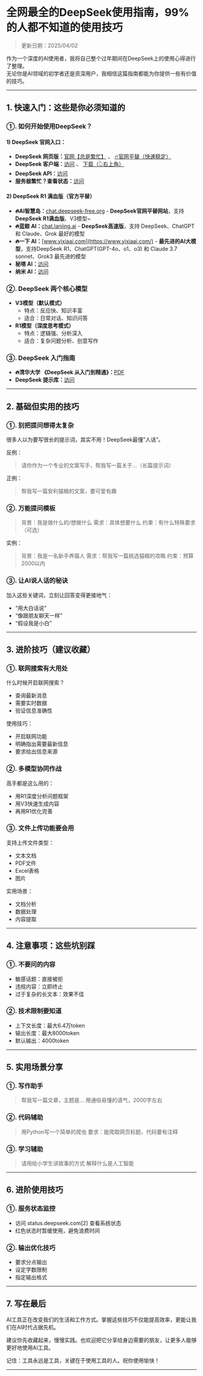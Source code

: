 # 全网最全的DeepSeek使用指南，99%的人都不知道的使用技巧

> 更新日期：2025/04/02        

作为一个深度的AI使用者，我将自己整个过年期间在DeepSeek上的使用心得进行了整理。   
无论你是AI领域的初学者还是资深用户，我相信这篇指南都能为你提供一些有价值的技巧。

---

## 1. 快速入门：这些是你必须知道的

### ①. 如何开始使用DeepSeek？

#### 1) DeepSeek 官网入口：
* **DeepSeek 网页版：**[官网【总是繁忙】](https://www.deepseek.com/)  、  [🔥官网平替（快速稳定）](https://chat.yixiaai.com)
* **DeepSeek 客户端：**[访问](https://download.deepseek.com/app/) 、 [下载（👆右上角）](https://chat.yixiaai.com) 
* **DeepSeek API：**[访问](https://platform.deepseek.com/)
* **服务器繁忙？查看状态：**[访问](https://status.deepseek.com/)

#### 2) DeepSeek R1 满血版（官方平替）

* **🔥AI智慧岛：**[chat.deepseek-free.org](https://chat.yixiaai.com/) - **DeepSeek官网平替网站**，支持 **DeepSeek R1满血版**、V3模型~
* **🔥蓝鲸 AI：**[chat.lanjing.ai](https://chat.lanjing.ai/) - **DeepSeek高速版**，支持 DeepSeek、ChatGPT 和 Claude、Grok 最好的模型
* **🔥一下 AI：**[www.yixiaai.com](https://www.yixiaai.com/) - **最先进的AI大模型**，支持DeepSeek R1、ChatGPT(GPT-4o、o1、o3) 和 Claude 3.7 sonnet、Grok3 最先进的模型
* **秘塔 AI：**[访问](https://metaso.cn/)
* **纳米 AI：**[访问](https://www.n.cn/)

### ②. DeepSeek 两个核心模型

- **V3模型（默认模式）**
  - 特点：反应快、知识丰富
  - 适合：日常对话、知识问答
- **R1模型（深度思考模式）**
  - 特点：逻辑强、分析深入
  - 适合：复杂问题分析、创意写作

### ③. DeepSeek 入门指南

* **🔥清华大学 《DeepSeek 从入门到精通》：**[PDF](https://mp.weixin.qq.com/s/urum7plpWBxFPlBEnLNaLA)
* **DeepSeek 提示库：**[访问](https://api-docs.deepseek.com/zh-cn/prompt-library/)

---

## 2. 基础但实用的技巧
### ①. 别把提问想得太复杂
很多人以为要写很长的提示词，其实不用！DeepSeek最懂”人话”。

反例：
> 请你作为一个专业的文案写手，帮我写一篇关于...（长篇提示词）

正例：
> 帮我写一篇安利猫粮的文案，要可爱有趣

### ②. 万能提问模板

> 背景：我是做什么的/想做什么
> 需求：具体想要什么
> 约束：有什么特殊要求（可选）

实例：

> 背景：我是一名新手养猫人
> 需求：帮我写一篇挑选猫粮的攻略
> 约束：预算2000以内

### ③. 让AI说人话的秘诀
加入这些关键词，立刻让回答变得更接地气：

- “用大白话说”
- “像跟朋友聊天一样”
- “假设我是小白”

---

## 3. 进阶技巧（建议收藏）
### ①. 联网搜索有大用处

什么时候开启联网搜索？
- 查询最新消息
- 需要实时数据
- 验证信息准确性

使用技巧：
- 开启联网功能
- 明确指出需要最新信息
- 要求给出信息来源

### ②. 多模型协同作战
高手都是这么用的：
- 用R1深度分析问题框架
- 用V3快速生成内容
- 再用R1优化完善

### ③. 文件上传功能要会用
支持上传文件类型：
- 文本文档
- PDF文件
- Excel表格
- 图片

实用场景：
- 文档分析
- 数据处理
- 内容提取

---

## 4. 注意事项：这些坑别踩
### ①. 不要问的内容
- 敏感话题：直接被拒
- 违规内容：立即终止
- 过于复杂的长文本：效果不佳
### ②. 技术限制要知道
- 上下文长度：最大6.4万token
- 输出长度：最大8000token
- 默认输出：4000token

---

## 5. 实用场景分享
### ①. 写作助手

> 帮我写一篇文章，主题是...
> 用通俗易懂的语气，2000字左右

### ②. 代码辅助

> 用Python写一个简单的爬虫
> 要求：能爬取网页标题，代码要有注释

### ③. 学习辅助

> 请用给小学生讲故事的方式
> 解释什么是人工智能

---

## 6. 进阶使用技巧
### ①. 服务状态监控
- 访问 status.deepseek.com[2] 查看系统状态
- 红色状态时暂缓使用，避免浪费时间

### ②. 输出优化技巧
- 要求分点输出
- 设定字数限制
- 指定输出格式

---

## 7. 写在最后

AI工具正在改变我们的生活和工作方式。掌握这些技巧不仅能提高效率，更能让我们在AI时代占据先机。

建议你先收藏起来，慢慢实践。也欢迎把它分享给身边需要的朋友，让更多人能够更好地使用AI工具。

记住：工具永远是工具，关键在于使用工具的人。祝你使用愉快！

---

